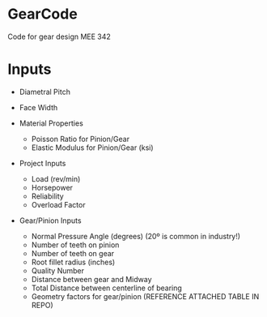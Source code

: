 # GearCode
Code for gear design MEE 342

# Inputs
- Diametral Pitch
- Face Width

- Material Properties
  - Poisson Ratio for Pinion/Gear
  - Elastic Modulus for Pinion/Gear (ksi)

- Project Inputs
  - Load (rev/min)
  - Horsepower
  - Reliability
  - Overload Factor

- Gear/Pinion Inputs
  - Normal Pressure Angle (degrees) (20º is common in industry!)
  - Number of teeth on pinion
  - Number of teeth on gear 
  - Root fillet radius (inches)
  - Quality Number
  - Distance between gear and Midway
  - Total Distance between centerline of bearing
  - Geometry factors for gear/pinion (REFERENCE ATTACHED TABLE IN REPO)
